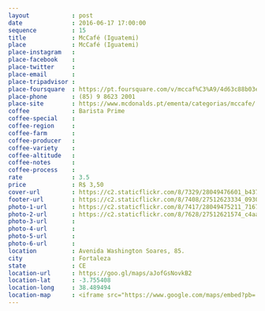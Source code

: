 ```yaml
---
layout            : post
date              : 2016-06-17 17:00:00
sequence          : 15
title             : McCafé (Iguatemi)
place             : McCafé (Iguatemi)
place-instagram   : 
place-facebook    : 
place-twitter     : 
place-email       : 
place-tripadvisor : 
place-foursquare  : https://pt.foursquare.com/v/mccaf%C3%A9/4d63c88b03e2721e95c6112f
place-phone       : (85) 9 8623 2001
place-site        : https://www.mcdonalds.pt/ementa/categorias/mccafe/
coffee            : Barista Prime
coffee-special    : 
coffee-region     : 
coffee-farm       : 
coffee-producer   : 
coffee-variety    : 
coffee-altitude   : 
coffee-notes      : 
coffee-process    : 
rate              : 3.5
price             : R$ 3,50
cover-url         : https://c2.staticflickr.com/8/7329/28049476601_b4376ef0fc_o.jpg
footer-url        : https://c2.staticflickr.com/8/7408/27512623334_0930ba5460_o.jpg
photo-1-url       : https://c2.staticflickr.com/8/7417/28049475211_7167608e48_o.jpg
photo-2-url       : https://c2.staticflickr.com/8/7628/27512621574_c4aa878550_o.jpg
photo-3-url       : 
photo-4-url       : 
photo-5-url       : 
photo-6-url       : 
location          : Avenida Washington Soares, 85.
city              : Fortaleza
state             : CE
location-url      : https://goo.gl/maps/aJofGsNovkB2
location-lat      : -3.755408
location-long     : 38.489494
location-map      : <iframe src="https://www.google.com/maps/embed?pb=!1m18!1m12!1m3!1d3981.2438536756!2d-38.490010485731034!3d-3.757010744369502!2m3!1f0!2f0!3f0!3m2!1i1024!2i768!4f13.1!3m3!1m2!1s0x7c74582286dd3f1%3A0xde4a1b04f806edb5!2sShopping+Iguatemi!5e0!3m2!1spt-BR!2sbr!4v1468175717525" width="100%" height="450" frameborder="0" style="border:0" scrolling="no"></iframe>
---
```

